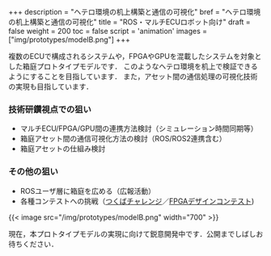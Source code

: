+++
description = "ヘテロ環境の机上構築と通信の可視化"
bref = "ヘテロ環境の机上構築と通信の可視化"
title = "ROS・マルチECUロボット向け"
draft = false
weight = 200
toc = false
script = 'animation'
images = ["img/prototypes/modelB.png"]
+++

複数のECUで構成されるシステムや，FPGAやGPUを混載したシステムを対象とした箱庭プロトタイプモデルです．
このようなヘテロ環境を机上で検証できるようにすることを目指しています．
また，アセット間の通信処理の可視化技術の実現も目指しています．

### 技術研鑽視点での狙い

- マルチECU/FPGA/GPU間の連携方法検討（シミュレーション時間同期等）
- 箱庭アセット間の通信可視化方法の検討（ROS/ROS2連携含む）
- 箱庭アセットの仕組み検討

### その他の狙い

- ROSユーザ層に箱庭を広める（広報活動）
- 各種コンテストへの挑戦（[つくばチャレンジ](https://tsukubachallenge.jp/)／[FPGAデザインコンテスト](https://wwp.shizuoka.ac.jp/fpt-design-contest/fpt20/))

{{< image src="/img/prototypes/modelB.png" width="700" >}}

現在，本プロトタイプモデルの実現に向けて鋭意開発中です．公開までしばしお待ちください．

